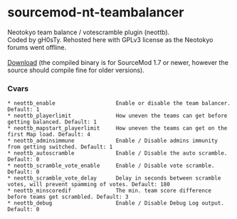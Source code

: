 # sourcemod-nt-teambalancer
Neotokyo team balance / votescramble plugin (neottb).<br />
Coded by gH0sTy. Rehosted here with GPLv3 license as the Neotokyo forums went offline.<br />
<br />
<a href="https://github.com/Rainyan/sourcemod-nt-teambalancer/archive/master.zip">Download</a> (the compiled binary is for SourceMod 1.7 or newer, however the source should compile fine for older versions).

### Cvars
```
* neottb_enable                   Enable or disable the team balancer. Default: 1
* neottb_playerlimit              How uneven the teams can get before getting balanced. Default: 1
* neottb_mapstart_playerlimit     How uneven the teams can get on the first Map load. Default: 4
* neottb_adminsimmune             Enable / Disable admins immunity from getting switched. Default: 1
* neottb_autoscramble             Enable / Disable the auto scramble. Default: 0
* neottb_scramble_vote_enable     Enable / Disable vote scramble. Default: 0
* neottb_scramble_vote_delay      Delay in seconds between scramble votes, will prevent spamming of votes. Default: 180
* neottb_minscoredif              The min. team score difference before teams get scrambled. Default: 3
* neottb_debug                    Enable / Disable Debug Log output. Default: 0
```

